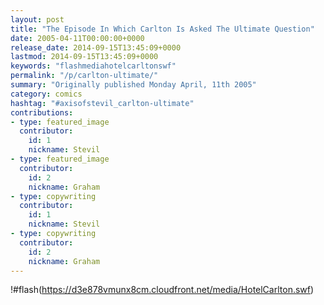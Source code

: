 ```yaml
---
layout: post
title: "The Episode In Which Carlton Is Asked The Ultimate Question"
date: 2005-04-11T00:00:00+0000
release_date: 2014-09-15T13:45:09+0000
lastmod: 2014-09-15T13:45:09+0000
keywords: "flashmediahotelcarltonswf"
permalink: "/p/carlton-ultimate/"
summary: "Originally published Monday April, 11th 2005"
category: comics
hashtag: "#axisofstevil_carlton-ultimate"
contributions:
- type: featured_image
  contributor:
    id: 1
    nickname: Stevil
- type: featured_image
  contributor:
    id: 2
    nickname: Graham
- type: copywriting
  contributor:
    id: 1
    nickname: Stevil
- type: copywriting
  contributor:
    id: 2
    nickname: Graham
---
```


!#flash(https://d3e878vmunx8cm.cloudfront.net/media/HotelCarlton.swf)
